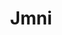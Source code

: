 ---
layout: home

title: Jmni
titleTemplate: 我的学习笔记

hero:
  name: Jmni
  text: 我的学习笔记
  tagline: 前端, web, typescript, ..
  image:
      src: https://www.github.com/jmni-cn.png
      alt: jmni-cn
  actions:
    - theme: brand
      text: 开始
      link: /md/DOM/DOM事件.html
    - theme: alt
      text: View on GitHub
      link: https://github.com/jmni-cn/jmni-vitepress
features:
  - title: 博客
    details: 类似于随笔，其实就是笔记，相对来说更多带有自己的思考和理解...
  - title: 日常
    details: 记录自己生活中遇到有趣的、有意义的事情
---